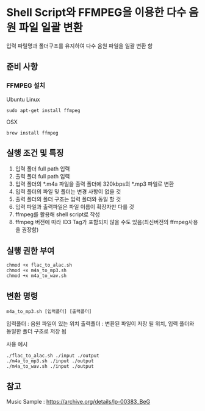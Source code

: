 # Shell Script와 FFMPEG을 이용한 다수 음원 파일 일괄 변환

입력 파릴명과 폴더구조를 유지하여 다수 음원 파일을 일괄 변환 함


## 준비 사항

### FFMPEG 설치
 
Ubuntu Linux
```
sudo apt-get install ffmpeg
```

OSX
```
brew install ffmpeg
```

  

## 실행 조건 및 특징

1. 입력 폴더 full path 입력
2. 출력 폴더 full path 입력
3. 입력 폴더의 *.m4a 파일을 출력 폴더에 320kbps의 *.mp3 파일로 변환
4. 입력 폴더의 파일 및 폴더는 변경 사항이 없을 것
5. 출력 폴더의 폴더 구조는 입력 폴더와 동일 할 것
6. 입력 파일과 출력파일은 파일 이름이 확장자만 다를 것
7. ffmpeg를 활용해 shell script로 작성
8. ffmpeg 버전에 따라 ID3 Tag가 포함되지 않을 수도 있음(최신버전의 ffmpeg사용을 권장함)

  

## 실행 권한 부여
  
```
chmod +x flac_to_alac.sh
chmod +x m4a_to_mp3.sh
chmod +x m4a_to_wav.sh
```

  

## 변환 명령

```
m4a_to_mp3.sh [입력폴더] [출력폴더]
```

입력폴더 : 음원 파일이 있는 위치
출력폴더 : 변환된 파일이 저장 될 위치, 입력 폴더와 동일한 폴더 구조로 저장 됨

  
사용 예시
```
./flac_to_alac.sh ./input ./output
./m4a_to_mp3.sh ./input ./output
./m4a_to_wav.sh ./input ./output
```

## 참고
Music Sample : https://archive.org/details/lp-00383_BeG